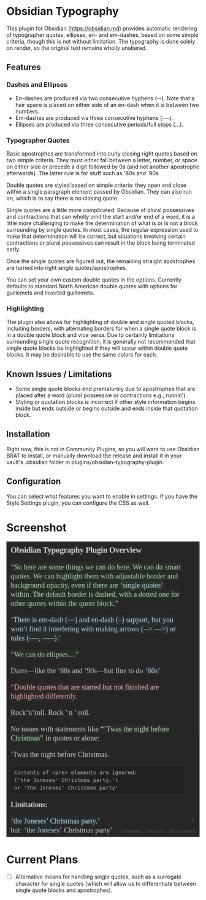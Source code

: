 # Obsidian Typography
This plugin for Obsidian (https://obsidian.md) provides automatic rendering of typographer quotes, ellipses, en- and em-dashes, based on some simple criteria, though this is not without limitation. The typography is done solely on render, so the original text remains wholly unaltered.

## Features
### Dashes and Ellipses
 - En-dashes are produced via two consecutive hyphens (--). Note that a hair space is placed on either side of an en-dash when it is between two numbers.
 - Em-dashes are produced via three consecutive hyphens (---).
 - Ellipses are produced via three consecutive periods/full stops (...).

### Typographer Quotes
Basic apostrophes are transformed into curly closing right quotes based on two simple criteria. They must either fall between a letter, number, or space on either side or precede a digit followed by 0s (and not another apostrophe afterwards). The latter rule is for stuff such as '80s and '90s.

Double quotes are styled based on simple criteria: they open and close within a single paragraph element passed by Obsidian. They can also run on, which is to say there is no closing quote.

Single quotes are a little more complicated. Because of plural possessives and contractions that can wholly omit the start and/or end of a word, it is a little more challenging to make the determination of what is or is not a block surrounding by single quotes. In most cases, the regular expression used to make that determination will be correct, but situations involving certain contractions or plural possessives can result in the block being terminated early.

Once the single quotes are figured out, the remaining straight apostrophes are turned into right single quotes/apostrophes.

You can set your own custom double quotes in the options. Currently defaults to standard North American double quotes with options for guillemets and inverted guillemets.

### Highlighting
The plugin also allows for highlighting of double and single quoted blocks, including borders, with alternating borders for when a single quote block is in a double quote block and vice versa. Due to certainly limitations surrounding single quote recognition, it is generally not recommended that single quote blocks be highlighted if they will occur within double quote blocks. It may be desirable to use the same colors for each.

## Known Issues / Limitations
 - Some single quote blocks end prematurely due to apostrophes that are placed after a word (plural possessive or contractions e.g., runnin').
 - Styling or quotation blocks is incorrect if other style information begins inside but ends outside or begins outside and ends inside that quotation block.

## Installation
Right now, this is not in Community Plugins, so you will want to use Obsidian BRAT to install, or manually download the release and install it in your vault's .obsidian folder in plugins/obsidian-typography-plugin.

## Configuration
You can select what features you want to enable in settings. If you have the Style Settings plugin, you can configure the CSS as well.

# Screenshot

![ScreenShot](/res/obsidian-typography.png)

# Current Plans
- [ ] Alternative means for handling single quotes, such as a surrogate character for single quotes (which will allow us to differentiate between single quote blocks and apostrophes).
